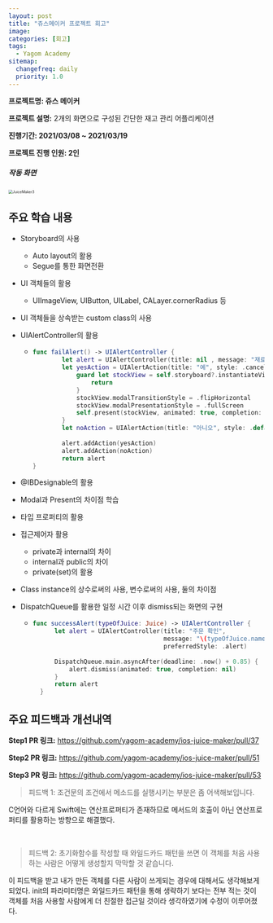 ```yaml
---
layout: post
title: "쥬스메이커 프로젝트 회고"
image:
categories: [회고]
tags: 
  - Yagom Academy
sitemap:
  changefreq: daily
  priority: 1.0
---
```


**프로젝트명: 쥬스 메이커**

**프로젝트 설명:** 2개의 화면으로 구성된 간단한 재고 관리 어플리케이션

**진행기간: 2021/03/08 ~ 2021/03/19**

**프로젝트 진행 인원: 2인**

##### **작동 화면**

<img src="https://raw.githubusercontent.com/Neph3779/Blog-Image/forUpload/img/20220921170229.gif" alt="JuiceMaker3" style="zoom:50%;" />

## 주요 학습 내용

- Storyboard의 사용

  - Auto layout의 활용
  - Segue를 통한 화면전환

- UI 객체들의 활용

  - UIImageView, UIButton, UILabel, CALayer.cornerRadius 등

- UI 객체들을 상속받는 custom class의 사용

- UIAlertController의 활용

  -   ```swift
      func failAlert() -> UIAlertController {
              let alert = UIAlertController(title: nil , message: "재료가 모자라요 재고를 수정할까요?", preferredStyle: .alert)
              let yesAction = UIAlertAction(title: "예", style: .cancel) { action in
                  guard let stockView = self.storyboard?.instantiateViewController(withIdentifier: "StockViewController") else {
                      return
                  }
                  stockView.modalTransitionStyle = .flipHorizontal
                  stockView.modalPresentationStyle = .fullScreen
                  self.present(stockView, animated: true, completion: nil)
              }
              let noAction = UIAlertAction(title: "아니오", style: .default)
              
              alert.addAction(yesAction)
              alert.addAction(noAction)
              return alert
      }
      ```

- @IBDesignable의 활용

- Modal과 Present의 차이점 학습

- 타입 프로퍼티의 활용

- 접근제어자 활용

  - private과 internal의 차이
  - internal과 public의 차이
  - private(set)의 활용

- Class instance의 상수로써의 사용, 변수로써의 사용, 둘의 차이점

- DispatchQueue를 활용한 일정 시간 이후 dismiss되는 화면의 구현

  -   ```swift
      func successAlert(typeOfJuice: Juice) -> UIAlertController {
            let alert = UIAlertController(title: "주문 확인",
                                          message: "\(typeOfJuice.name) 나왔습니다! 맛있게 드세요!",
                                          preferredStyle: .alert)
            
            DispatchQueue.main.asyncAfter(deadline: .now() + 0.85) {
                alert.dismiss(animated: true, completion: nil)
            }
            return alert
        }
      ```





 

## 주요 피드백과 개선내역

**Step1 PR 링크:** https://github.com/yagom-academy/ios-juice-maker/pull/37

**Step2 PR 링크:** https://github.com/yagom-academy/ios-juice-maker/pull/51

**Step3 PR 링크:** https://github.com/yagom-academy/ios-juice-maker/pull/53



> 피드백 1: 조건문의 조건에서 메소드를 실행시키는 부분은 좀 어색해보입니다.

C언어와 다르게 Swift에는 연산프로퍼티가 존재하므로 메서드의 호출이 아닌 연산프로퍼티를 활용하는 방향으로 해결했다.

<br/> 

> 피드백 2: 초기화함수를 작성할 때 와일드카드 패턴을 쓰면 이 객체를 처음 사용하는 사람은 어떻게 생성할지 막막할 것 같습니다.

이 피드백을 받고 내가 만든 객체를 다른 사람이 쓰게되는 경우에 대해서도 생각해보게 되었다. init의 파라미터명은 와일드카드 패턴을 통해 생략하기 보다는 전부 적는 것이 객체를 처음 사용할 사람에게 더 친절한 접근일 것이라 생각하였기에 수정이 이루어졌다. 

